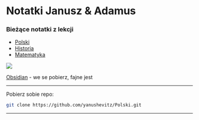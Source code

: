 # Notatki Janusz & Adamus

### Bieżące notatki z lekcji

- [Polski](https://github.com/yanushevitz/Polski/tree/master/Polski)
- [Historia](https://github.com/yanushevitz/Polski/tree/master/Historia)
- [Matematyka](https://github.com/yanushevitz/Polski/tree/master/Matematyka/matematyka)

![](https://obsidian.md/images/screenshot-1.0-hero-combo.png)

[Obsidian](https://obsidian.md/) - we se pobierz, fajne jest

---

Pobierz sobie repo:

```bash
git clone https://github.com/yanushevitz/Polski.git
```

---
